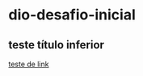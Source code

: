 # dio-desafio-inicial
## teste título inferior
[teste de link](https://github.com/dulcedulcedulce/dio-desafio-inicial/edit/main/README.md)
